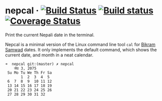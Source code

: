 # nepcal &middot; [![Build Status](https://travis-ci.org/nepcal/nepcal.svg?branch=master)](https://travis-ci.org/nepcal/nepcal) [![Build status](https://ci.appveyor.com/api/projects/status/2kg411mphyaor4ki?svg=true)](https://ci.appveyor.com/api/projects/status/2kg411mphyaor4ki?svg=true) [![Coverage Status](https://coveralls.io/repos/github/nepcal/nepcal/badge.svg?branch=master&service=github)](https://coveralls.io/github/nepcal/nepcal?branch=master)

Print the current Nepali date in the terminal.

Nepcal is a minimal version of the Linux command line tool `cal` for [Bikram Samwad](https://en.wikipedia.org/wiki/Vikram_Samvat) dates. It only implements the default command, which shows the current date, and month in a neat calendar.
```
➜  nepcal git:(master) ✗ nepcal
    जेठ 3, 2075
 Su Mo Tu We Th Fr Sa
       1  2  3  4  5
 6  7  8  9  10 11 12
 13 14 15 16 17 18 19
 20 21 22 23 24 25 26
 27 28 29 30 31 32
```
